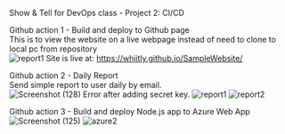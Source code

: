 Show & Tell for DevOps class - Project 2: CI/CD     <br/>

Github action 1 - Build and deploy to Github page     <br/>
This is to view the website on a live webpage instead of need to clone to local pc from repository  
![report1](https://user-images.githubusercontent.com/104336964/192406320-9004165b-ad18-4b1c-aabc-f194b1a1aa0e.png)
Site is live at: https://whiitly.github.io/SampleWebsite/


Github action 2 - Daily Report     <br/>
Send simple report to user daily by email.     <br/>
![Screenshot (128)](https://user-images.githubusercontent.com/104336964/192408349-d8b5cd3f-e691-44cd-9a8e-74f3c637e7c3.png)
Error after adding secret key.
![report1](https://user-images.githubusercontent.com/104336964/192406347-b5816097-8fd6-4a3d-af37-6b978f40c6ec.png)
![report2](https://user-images.githubusercontent.com/104336964/192406353-c742424c-9a7c-43a8-9697-820ce978eb67.png)


Github action 3 - Build and deploy Node.js app to Azure Web App     <br/>
![Screenshot (125)](https://user-images.githubusercontent.com/104336964/192406399-5749f39c-c887-4f10-8bbc-5800f798b111.png)
![azure2](https://user-images.githubusercontent.com/104336964/192406380-7cdc4300-9bd4-47cb-8cdb-7f04a93afd8c.png)
